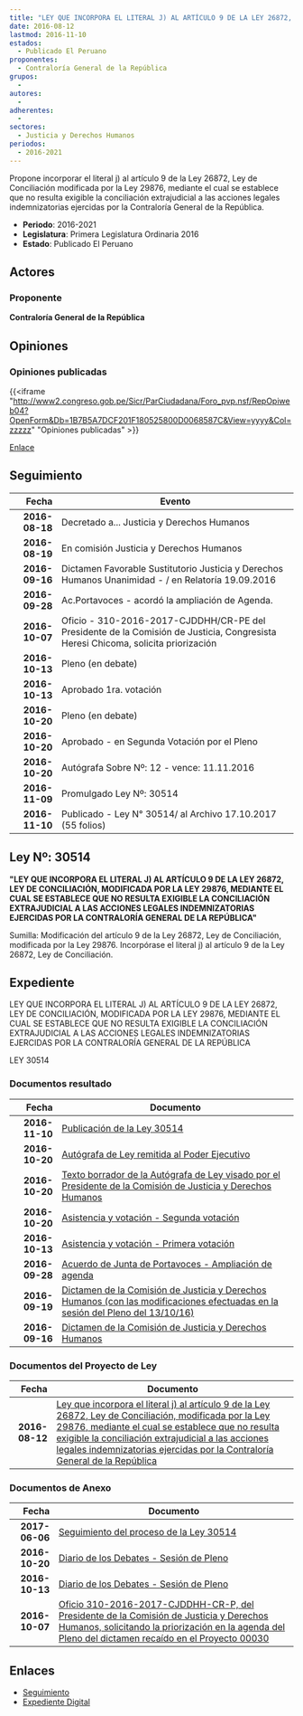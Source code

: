 ```yaml
---
title: "LEY QUE INCORPORA EL LITERAL J) AL ARTÍCULO 9 DE LA LEY 26872, LEY DE CONCILIACIÓN, MODIFICADA POR LA LEY 29876, MEDIANTE EL CUAL SE ESTABLECE QUE NO RESULTA EXIGIBLE LA CONCILIACIÓN EXTRAJUDICIAL A LAS ACCIONES LEGALES INDEMNIZATORIAS EJERCIDAS POR LA CONTRALORÍA GENERAL DE LA REPÚBLICA"
date: 2016-08-12
lastmod: 2016-11-10
estados: 
  - Publicado El Peruano
proponentes: 
  - Contraloría General de la República
grupos: 
  - 
autores: 
  - 
adherentes: 
  - 
sectores: 
  - Justicia y Derechos Humanos
periodos: 
  - 2016-2021
---
```


Propone incorporar el literal j) al artículo 9 de la Ley 26872, Ley de Conciliación modificada por la Ley 29876, mediante el cual se establece que no resulta exigible la conciliación extrajudicial a las acciones legales indemnizatorias ejercidas por la Contraloría General de la República.

- **Periodo**: 2016-2021
- **Legislatura**: Primera Legislatura Ordinaria 2016
- **Estado**: Publicado El Peruano

## Actores

### Proponente

**Contraloría General de la República**


## Opiniones

### Opiniones publicadas

{{<iframe "http://www2.congreso.gob.pe/Sicr/ParCiudadana/Foro_pvp.nsf/RepOpiweb04?OpenForm&Db=1B7B5A7DCF201F180525800D0068587C&View=yyyy&Col=zzzzz" "Opiniones publicadas" >}}

[Enlace](http://www2.congreso.gob.pe/Sicr/ParCiudadana/Foro_pvp.nsf/RepOpiweb04?OpenForm&Db=1B7B5A7DCF201F180525800D0068587C&View=yyyy&Col=zzzzz)

## Seguimiento

| Fecha | Evento |
|------:|--------|
| **2016-08-18** | Decretado a... Justicia y Derechos Humanos|
| **2016-08-19** | En comisión Justicia y Derechos Humanos|
| **2016-09-16** | Dictamen Favorable Sustitutorio Justicia y Derechos Humanos Unanimidad - / en Relatoría 19.09.2016|
| **2016-09-28** | Ac.Portavoces - acordó la ampliación de Agenda.|
| **2016-10-07** | Oficio - 310-2016-2017-CJDDHH/CR-PE del Presidente de la Comisión de Justicia, Congresista Heresi Chicoma, solicita priorización|
| **2016-10-13** | Pleno (en debate)|
| **2016-10-13** | Aprobado 1ra. votación|
| **2016-10-20** | Pleno (en debate)|
| **2016-10-20** | Aprobado - en Segunda Votación por el Pleno|
| **2016-10-20** | Autógrafa Sobre Nº: 12 - vence: 11.11.2016|
| **2016-11-09** | Promulgado Ley Nº: 30514|
| **2016-11-10** | Publicado - Ley N° 30514/ al Archivo 17.10.2017 (55 folios)|

## Ley Nº: 30514

**"LEY QUE INCORPORA EL LITERAL J) AL ARTÍCULO 9 DE LA LEY 26872, LEY DE CONCILIACIÓN, MODIFICADA POR LA LEY 29876, MEDIANTE EL CUAL SE ESTABLECE QUE NO RESULTA EXIGIBLE LA CONCILIACIÓN EXTRAJUDICIAL A LAS ACCIONES LEGALES INDEMNIZATORIAS EJERCIDAS POR LA CONTRALORÍA GENERAL DE LA REPÚBLICA"**

Sumilla: Modificación del artículo 9 de la Ley 26872, Ley de Conciliación, modificada por la Ley 29876. Incorpórase el literal j) al artículo 9 de la Ley 26872, Ley de Conciliación.


## Expediente

LEY QUE INCORPORA EL LITERAL J) AL ARTÍCULO 9 DE LA LEY 26872, LEY DE CONCILIACIÓN, MODIFICADA POR LA LEY 29876, MEDIANTE EL CUAL SE ESTABLECE QUE NO RESULTA EXIGIBLE LA CONCILIACIÓN EXTRAJUDICIAL A LAS ACCIONES LEGALES INDEMNIZATORIAS EJERCIDAS POR LA CONTRALORÍA GENERAL DE LA REPÚBLICA

LEY 30514


### Documentos resultado

| Fecha | Documento |
|------:|--------|
| **2016-11-10** | [Publicación de la Ley 30514](http://www.leyes.congreso.gob.pe/Documentos/2016_2021/ADLP/Normas_Legales/30514-LEY.pdf) |
| **2016-10-20** | [Autógrafa de Ley remitida al Poder Ejecutivo](http://www.leyes.congreso.gob.pe/Documentos/2016_2021/ADLP/Texto_Aprobado/AU0003020161020.pdf) |
| **2016-10-20** | [Texto borrador de la Autógrafa de Ley visado por el Presidente de la Comisión de Justicia y Derechos Humanos](http://www.leyes.congreso.gob.pe/Documentos/2016_2021/Texto_Borrador_de_Autografa/BAU0003020161020.pdf) |
| **2016-10-20** | [Asistencia y votación - Segunda votación](http://www.leyes.congreso.gob.pe/Documentos/2016_2021/Asistencia_y_Votacion/Proyectos_de_Ley/Exoneracion_de_Segunda_Votacion/ESV0003020161020.pdf) |
| **2016-10-13** | [Asistencia y votación - Primera votación](http://www.leyes.congreso.gob.pe/Documentos/2016_2021/Asistencia_y_Votacion/Proyectos_de_Ley/AV0003020161013.pdf) |
| **2016-09-28** | [Acuerdo de Junta de Portavoces - Ampliación de agenda](http://www.leyes.congreso.gob.pe/Documentos/2016_2021/Acuerdos/Junta_Portavoces/AJP0003020160928.pdf) |
| **2016-09-19** | [Dictamen de la Comisión de Justicia y Derechos Humanos (con las modificaciones efectuadas en la sesión del Pleno del 13/10/16)](http://www.leyes.congreso.gob.pe/Documentos/2016_2021/Dictamenes/Proyectos_de_Ley/00030DC15MAY20160919.pdf) |
| **2016-09-16** | [Dictamen de la Comisión de Justicia y Derechos Humanos](http://www.leyes.congreso.gob.pe/Documentos/2016_2021/Dictamenes/Proyectos_de_Ley/00030DC15MAY20160916.pdf) |

### Documentos del Proyecto de Ley

| Fecha | Documento |
|------:|--------|
| **2016-08-12** | [Ley que incorpora el literal j) al artículo 9 de la Ley 26872, Ley de Conciliación, modificada por la Ley 29876, mediante el cual se establece que no resulta exigible la conciliación extrajudicial a las acciones legales indemnizatorias ejercidas por la Contraloría General de la República](http://www.leyes.congreso.gob.pe/Documentos/2016_2021/Proyectos_de_Ley_y_de_Resoluciones_Legislativas/PL00030_20160812.pdf) |

### Documentos de Anexo

| Fecha | Documento |
|------:|--------|
| **2017-06-06** | [Seguimiento del proceso de la Ley 30514](http://www.leyes.congreso.gob.pe/Documentos/2016_2021/Seguimiento_de_Proyectos_de_Ley/00030PL20170605.pdf) |
| **2016-10-20** | [Diario de los Debates - Sesión de Pleno](http://www2.congreso.gob.pe/Sicr/DiarioDebates/Publicad.nsf/SesionesPleno/05256D6E0073DFE905258053000EABA2/$FILE/PLO-2016-16.pdf) |
| **2016-10-13** | [Diario de los Debates - Sesión de Pleno](http://www.leyes.congreso.gob.pe/Documentos/2016_2021/ADLP/Diario_Debates/30514_DD.pdf) |
| **2016-10-07** | [Oficio 310-2016-2017-CJDDHH-CR-P, del Presidente de la Comisión de Justicia y Derechos Humanos, solicitando la priorización en la agenda del Pleno del dictamen recaído en el Proyecto 00030](http://www.leyes.congreso.gob.pe/Documentos/2016_2021/Oficios/Comisiones_Ordinarias/OFICIO-310-2016-2017-CJDDHH-CR-P.PDF) |

## Enlaces 

- [Seguimiento](http://www2.congreso.gob.pehttp://www2.congreso.gob.pe/Sicr/TraDocEstProc/CLProLey2016.nsf/f7fff46988ca05b1052578e100829cc7/17223d5d2d699c540525800d006cc419?OpenDocument)
- [Expediente Digital](http://www2.congreso.gob.pehttp://www2.congreso.gob.pe/Sicr/TraDocEstProc/CLProLey2016.nsf/f7fff46988ca05b1052578e100829cc7/17223d5d2d699c540525800d006cc419?OpenDocument&Click=05257FB7005EB655.eb71d0cf91d8294e05256cdf006b5706/$Body/0.1C6C)

